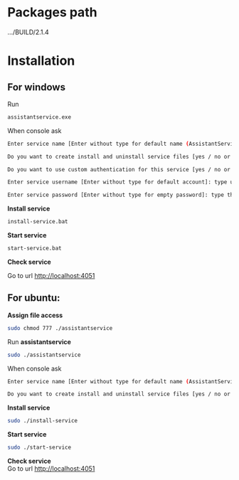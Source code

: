 # Packages path

.../BUILD/2.1.4

# Installation

## For windows

Run 
```sh
assistantservice.exe
```


When console ask

```sh
Enter service name [Enter without type for default name (AssistantService)]: type new name your want to change and press ENTER
```

```sh
Do you want to create install and uninstall service files [yes / no or press Enter]?: yes
```

```sh
Do you want to use custom authentication for this service [yes / no or press Enter]?: yes
```
```sh
Enter service username [Enter without type for default account]: type username for service, default is user running this EXE.
```
```sh
Enter service password [Enter without type for empty password]: type the password for account above.
```
<b>Install service</b>

```cmd
install-service.bat
```
<b>Start service</b> 

```sh
start-service.bat
```

<b>Check service</b>  

Go to url [http://localhost:4051](http://localhost:4051)

## For ubuntu:

<b>Assign file access</b> 

```sh
sudo chmod 777 ./assistantservice
```

Run <b>assistantservice</b>

```sh
sudo ./assistantservice
```
When console ask

```sh
Enter service name [Enter without type for default name (AssistantService)]: type new name your want to change and press ENTER
```

```sh
Do you want to create install and uninstall service files [yes / no or press Enter]?: yes
```

<b>Install service</b> 
```sh
sudo ./install-service 
```

<b>Start service</b> 
```sh
sudo ./start-service 
```

<b>Check service</b>  
Go to url [http://localhost:4051](http://localhost:4051)